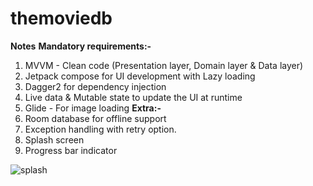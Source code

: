 # themoviedb
**Notes**
**Mandatory requirements:-**
1. MVVM - Clean code (Presentation layer, Domain layer & Data layer)
2. Jetpack compose for UI development with Lazy loading
3. Dagger2 for dependency injection
4. Live data & Mutable state to update the UI at runtime
5. Glide - For image loading
**Extra:-**
1. Room database for offline support
2. Exception handling with retry option.
3. Splash screen
4. Progress bar indicator

![splash](https://github.com/spanpatte/themoviedb/assets/1183582/247953c7-dcbe-4257-8d31-121df2a24f56)
